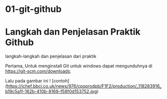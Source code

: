 # 01-git-github
# Langkah dan Penjelasan Praktik Github
langkah-langkah dan penjelasan dari praktik

Pertama, Untuk menginstall Git untuk windows dapat mengunduhnya di https://git-scm.com/downloads. 

Lalu pada gambar ini 
! [contoh] (https://ichef.bbci.co.uk/news/976/cpsprodpb/F1F2/production/_118283916_b19c5a1f-162b-410b-8169-f58f0d153752.jpg)

